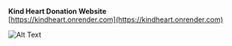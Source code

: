 **Kind Heart Donation Website**  
    [https://kindheart.onrender.com](https://kindheart.onrender.com)

![Alt Text](https://github.com/faisalnawaz89/Machine-Test/blob/master/mockups/kindheart.jpg)


